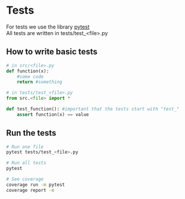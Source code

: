 # Tests
For tests we use the library [pytest](https://docs.pytest.org/en/7.0.x/) <br>
All tests are written in tests/test_\<file\>.py


## How to write basic tests
```python
# in src/<file>.py
def function(x):
    #some code
    return #something

# in tests/test_<file>.py
from src.<file> import *

def test_function(): #important that the tests start with "test_"
    assert function(x) == value
```

## Run the tests
```bash
# Run one file
pytest tests/test_<file>.py

# Run all tests
pytest

# See coverage
coverage run -m pytest
coverage report -m
```